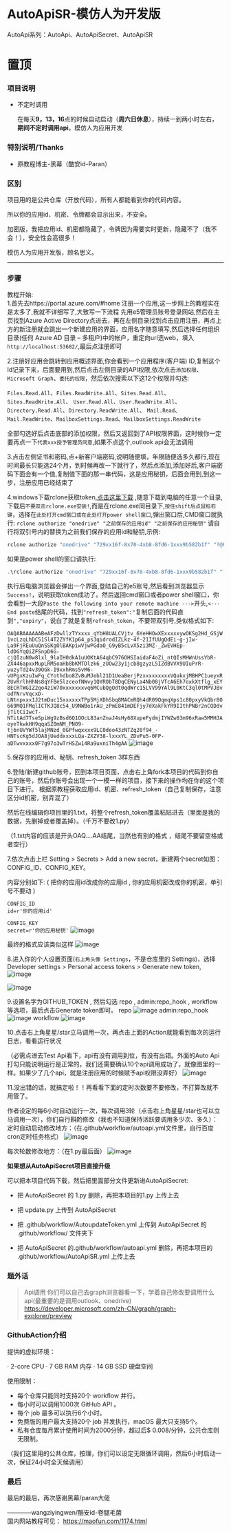 # AutoApiSR-模仿人为开发版

AutoApi系列：AutoApi、AutoApiSecret、AutoApiSR

# 置顶 #

### 项目说明 ###
* 不定时调用

  在每天**9，13，16**点的时候自动启动（**周六日休息**），持续一到两小时左右，**期间不定时调用api**，模仿人为应用开发

### 特别说明/Thanks ###
* 原教程博主-黑幕（酷安id-Paran）
        

### 区别 ###
   项目用的是公共仓库（开放代码），所有人都能看到你的代码内容。

   所以你的应用id、机密、令牌都会显示出来，不安全。

   加密版，我把应用id、机密都隐藏了，令牌因为需要实时更新，隐藏不了（我不会！），安全性会高很多！
   
   模仿人为应用开发版，顾名思义。
   
--------------------------------------------------------------

### 步骤 ###
教程开始:<br>
1.首先去https://portal.azure.com/#home 注册一个应用,这一步网上的教程实在是太多了,我就不详细写了,大致写一下流程
先用e5管理员账号登录网站,然后在主页找到Azure Active Directory点进去，再在左侧目录找到点击应用注册，再点上方的新注册就会跳出一个新建应用的界面，应用名字随意填写,然后选择任何组织目录(任何 Azure AD 目录 – 多租户)中的帐户，重定向url选web，填入`http://localhost:53682/`,最后点注册即可

2.注册好应用会跳转到应用概述界面,你会看到一个应用程序(客户端) ID,复制这个Id记录下来，后面要用到,然后点击左侧目录的API权限,依次点击`添加权限`、`Microsoft Graph`、`委托的权限`，然后依次搜索以下这12个权限并勾选:

`Files.Read.All`、`Files.ReadWrite.All`、`Sites.Read.All`、`Sites.ReadWrite.All`、
`User.Read.All`、`User.ReadWrite.All`、`Directory.Read.All`、`Directory.ReadWrite.All`、
`Mail.Read`、`Mail.ReadWrite`、`MailboxSettings.Read`、`MailboxSettings.ReadWrite`

全部勾选好后点击底部的添加权限，然后又返回到了API权限界面，这时候你一定要再点一下`代表xxx授予管理员同意`,如果不点这个,outlook api会无法调用

3.点击左侧证书和密码,点+新客户端密码,说明随便填，年限随便选多久都行,现在时间最长只能选24个月，到时候再改一下就行了，然后点添加,添加好后,客户端密码下面会有一个值,复制值下面的那一串代码，这是应用秘钥，后面会用到,到这一步，注册应用已经结束了

4.windows下载rclone获取token,[点击这里下载](https://downloads.rclone.org/v1.57.0/rclone-v1.57.0-windows-amd64.zip) ,随意下载到电脑的任意一个目录,下载后`不要双击rclone.exe安装!`,而是在rclone.exe同目录下,`按住shift后点鼠标右键`，选择在`此处打开cmd窗口或在此处打开power shell窗口`,弹出窗口后,CMD窗口就执行:
`rclone authorize "onedrive" "之前保存的应用id" "之前保存的应用秘钥"`
请自行将双引号内的替换为之前我们保存的应用id和秘钥,示例:
```java
rclone authorize "onedrive" "729xx16f-8x70-4xb8-8fd6-1xxx9b582b1f" "?@P@4u/fxxcxxx28:B-3i_QxxFxc6_ZO"
```
如果是power shell的窗口请执行:
```java
.\rclone authorize "onedrive" "729xx16f-8x70-4xb8-8fd6-1xxx9b582b1f" "?@P@4u/fxxcxxx28:B-3i_QxxFxc6_ZO"
```
执行后电脑浏览器会弹出一个界面,登陆自己的e5账号,然后看到浏览器显示`Success!`，说明获取token成功了。然后返回cmd窗口或者power shell窗口，你会看到一大段`Paste the following into your remote machine --->`开头,`<---End paste`结尾的代码，找到`"refresh_token":"`复制后面的代码直到`","expiry"`，说白了就是复制`refresh_token`，不要带双引号,类似格式如下:

`OAQABAAAAAABeAFzDwllzTYxxxx_qYbH8UALCVjtv_6YeHHOwXExxxxxywOKSg2Hd_GSjW1vcLzqLhDC51Sl4T2ZYfK1p64_ps3qidrodIZLkz-4f-21IfUUgQdEi-g-jIw-La9FjREuUuQnSSKgOlBAKpiwVjwPGdaO_G9yB5cLvX5zi3MZ-_ZwEVHEp-ldDGYqQiZFSnpD6G-cjQIzuN0w8lxl_9laIH0dkA1uUOKtA64qbC976OHSIaidaF4oZi_ntQIsMHWnUssYbR-2X446apxxMupLRM5oaHb8bKMTDlzk6_zUOw23y1jcb8gzyzL5IZdBVVX9UIuPrR-yuzyTd24v39OGk-I9xxhRms5vM6-vUPgxKzuIwFq_CYothdbo8ZvBuMJebl21D1UeaBerjPzxxxxxxxxxVQakxjMBHPC1ueyxR2UvRrlhHhNs8qYFBe5lzceofNWvy1QYRObT8DqCENyLa4Nb08jVTcA6Eh7oxkXtflg_xEY8ECRTWGIZ2qo4ziW70xxxxxxxvq6MCubQgOdt0qdWrc15LVV99YAl9L0KtC3ql0tMPVJBvodTNrvVqcxD-LNtnpxxx1J2tmDuc15xxxxxxTPp5MjXDhSbq8MACmRQh4dR09QqmqXps1c80pxyVkQbr8O669MQ1FMqlICTKJQ8c54_U9NWBo1rAU_zPmE841mDEFjy7dXakFkYR9IIthPNBr2nCQDdvjTitCiIwcT-NTitAd7TseSpiWg9zBsd6Q1OOcL83anZnaJ4sHy68XupeFydmjIYWZw83m96xRaw5MMHJAoyeTkwkHH9qqaSZ0mNM_PN09-tj6nUVYWf5lajMNzd_0GPfwqxxxx9LC0deo43zNTZq20f94_-HNTscKg5dJOA8jUeddxxxxLQa-ZXZV38-lxxxYL_ZDvPu5-0FP-aDTwvxxxx0F7g97o3wTrHSZw14Ra9uxniTh4gAA`
![image](https://spark2077-my.sharepoint.com/personal/spark_spark2077_onmicrosoft_com/_layouts/52/download.aspx?share=EXvYxPqBn2JMgg3DDFjSp_UBfiMj6iOAonRN5niZ_EOIzw
)<br>

5.保存你的应用id、秘钥、refresh_token 3样东西

6.登陆/新建github账号，回到本项目页面，点击右上角fork本项目的代码到你自己的账号，然后你账号会出现一个一模一样的项目，接下来的操作均在你的这个项目下进行。
根据原教程获取应用id、机密、refresh_token（自己复制保存，注意区分id机密，别弄混了）

然后在线编辑你项目里的1.txt，将整个refresh_token覆盖粘贴进去（里面是我的数据，先删掉或者覆盖掉）。（千万不要改1.py）

（1.txt内容的应该是开头OAQ….AA结尾，当然也有别的格式 ，结尾不要留空格或者空行）<br>

7.依次点击上栏 Setting > Secrets > Add a new secret，新建两个secret如图：CONFIG_ID、CONFIG_KEY。

内容分别如下: ( 把你的应用id改成你的应用id , 你的应用机密改成你的机密，单引号不要动 )

`CONFIG_ID`<br>
`id=r'你的应用id'`

`CONFIG_KEY`<br>
`secret=r'你的应用秘钥'`
![image](https://spark2077-my.sharepoint.com/personal/spark_spark2077_onmicrosoft_com/_layouts/52/download.aspx?share=ER_B5xsugmBJn7nae9e20bsB7Tz3DGB7v3TrlI_E0BfFkQ)

最终的格式应该类似这样
![image](https://spark2077-my.sharepoint.com/personal/spark_spark2077_onmicrosoft_com/_layouts/52/download.aspx?share=EfmyEM353VxPqNOAzxNUydwBjP9wCUqnNKZaCxpwxo11Aw)

8.进入你的个人设置页面(`右上角头像 Settings`，不是仓库里的 Settings)，选择 Developer settings > Personal access tokens > Generate new token,
![image](https://spark2077-my.sharepoint.com/personal/spark_spark2077_onmicrosoft_com/_layouts/52/download.aspx?share=EegowuLBPXZAln_Z8orR37QBKfyDinbzTJt6-m0fuG0mRg)

![image](https://spark2077-my.sharepoint.com/personal/spark_spark2077_onmicrosoft_com/_layouts/52/download.aspx?share=EbqziymKzgxIiD8dttycaJEBpek9-c-ie8g4zgmtgAgeYw)

9.设置名字为GITHUB_TOKEN , 然后勾选 repo , admin:repo_hook , workflow 等选项，最后点击Generate token即可。
repo
![image](https://spark2077-my.sharepoint.com/personal/spark_spark2077_onmicrosoft_com/_layouts/52/download.aspx?share=EcCPXHe8wTJNgblJeYGg9_gBxK4f0XQAn59K-RaCN-Tcfg)
admin:repo_hook
![image](https://spark2077-my.sharepoint.com/personal/spark_spark2077_onmicrosoft_com/_layouts/52/download.aspx?share=EemQ1hH4FQRBoA6gF-4ZjmUBEUlElk_48Qq2Om19koN_Vg)
workflow
![image](https://spark2077-my.sharepoint.com/personal/spark_spark2077_onmicrosoft_com/_layouts/52/download.aspx?share=Ebrst7Bz2XhMoiajeDCZWw4BgmgReoYG_J2kJOa-Xh783w)

10.点击右上角星星/star立马调用一次，再点击上面的Action就能看到每次的运行日志，看看运行状况

（必需点进去Test Api看下，api有没有调用到位，有没有出错。外面的Auto Api打勾只能说明运行是正常的，我们还需要确认10个api调用成功了，就像图里的一样。如果少了几个api，就是注册应用的时候赋予api权限没弄好）
![image](https://spark2077-my.sharepoint.com/personal/spark_spark2077_onmicrosoft_com/_layouts/52/download.aspx?share=ETpxwJuYNXdPjvO7dR2RXFsBiN1vwt3mY2JXL4IyRa2vlA)


11.没出错的话，就搞定啦！！再看看下面的定时次数要不要修改，不打算改就不用管了。

作者设定的每6小时自动运行一次，每次调用3轮（点击右上角星星/star也可以立马调用一次），你们自行斟酌修改（我也不知道保持活跃要调用多少次、多久）：
定时自动启动修改地方：（在.github/workflow/autoapi.yml文件里，自行百度cron定时任务格式）
![image](https://spark2077-my.sharepoint.com/personal/spark_spark2077_onmicrosoft_com/_layouts/52/download.aspx?share=EeC7daKUgb5EvfWEvwWx3DABDbVRYh3VLgb-N-ivmYJ3XQ)

每次轮数修改地方：（在1.py最后面）
![image](https://spark2077-my.sharepoint.com/personal/spark_spark2077_onmicrosoft_com/_layouts/52/download.aspx?share=ETBuwRJzkZJAij_X2OVR-WEBzL0KIq7r5l6P8o-WWkqrxw)

**如果想从AutoApiSecret项目直接升级**

  可以把本项目代码下载，然后把里面部分文件更新进AutoApiSecret:
  * 把 AutoApiSecret 的 1.py 删除，再把本项目的1.py 上传上去
  
  * 把 update.py 上传到 AutoApiSecret
  
  * 把 .github/workflow/AutoupdateToken.yml 上传到 AutoApiSecret 的 .github/workflow/ 文件夹下
  
  * 把 AutoApiSecret 的.github/workflow/autoapi.yml 删除，再把本项目的 .github/workflow/AutoApiSR.yml 上传上去

### 题外话 ###
> Api调用
  你们可以自己去graph浏览器看一下，学着自己修改要调用什么api(最重要的是调用outlook、onedrive)
  https://developer.microsoft.com/zh-CN/graph/graph-explorer/preview

### GithubAction介绍 ###
提供的虚拟环境：

· 2-core CPU
· 7 GB RAM 内存
· 14 GB SSD 硬盘空间

使用限制：
* 每个仓库只能同时支持20个 workflow 并行。
* 每小时可以调用1000次 GitHub API 。
* 每个 job 最多可以执行6个小时。
* 免费版的用户最大支持20个 job 并发执行，macOS 最大只支持5个。
* 私有仓库每月累计使用时间为2000分钟，超过后$ 0.008/分钟，公共仓库则无限制。

（我们这里用的公共仓库，按理，你们可以设定无限循环调用，然后6小时启动一次，保证24小时全天候调用）

### 最后 ###

  
  最后的最后，再次感谢黑幕/paran大佬
  
  ————wangziyingwen/酷安id-卷腿毛菌<br>
  国内网站教程可见： https://maofun.com/1174.html 
  

